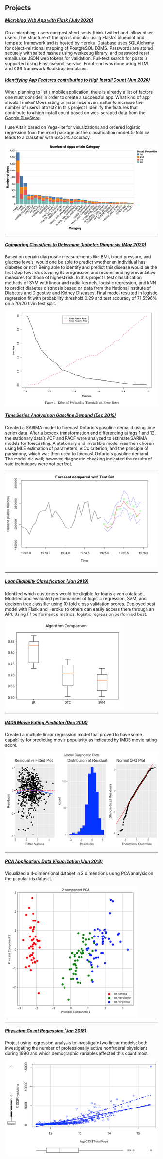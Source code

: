 ## Projects

##### [Microblog Web App with Flask (July 2020)](https://github.com/philipyoon/microblog)
On a microblog, users can post short posts (think twitter) and follow other users. The structure of the app is modular using Flask's blueprint and template framework and is hosted by Heroku. Database uses SQLAlchemy for object-relational mapping of PostgreSQL DBMS. Passwords are stored securely with salted hashes using werkzeug library, and password reset emails use JSON web tokens for validation. Full-text search for posts is supported using Elasticsearch service. Front-end was done using HTML and CSS framework Bootstrap templates. 


##### [Identifying App Features contributing to High Install Count (Jun 2020)](https://github.com/philipyoon/google-playstore-analysis)
When planning to list a mobile application, there is already a list of factors one must consider in order to create a successful app. What kind of app should I make? Does rating or install size even matter to increase the number of users I attract? In this project I identify the features that contribute to a high install count based on web-scraped data from the [Google PlayStore](https://www.kaggle.com/lava18/google-play-store-apps). 

I use Altair based on Vega-lite for visualzations and ordered logistic regression from the mord package as the classification model. 5-fold cv leads to a classifier with 63.35% accuracy.

<img src="images/category.png"/>

---

##### [Comparing Classifiers to Determine Diabetes Diagnosis (May 2020)](https://github.com/philipyoon/diabetes-classifier)
Based on certain diagnostic measurements like BMI, blood pressure, and glucose levels, would one be able to predict whether an individual has diabetes or not? Being able to identify and predict this disease would be the first step towards stopping its progression and recommending preventative measures for those of highest risk. In this project I test classification methods of SVM with linear and radial kernels, logistic regression, and kNN to predict diabetes diagnosis based on data from the National Institute of Diabetes and Digestive and Kidney Diseases. Final model resulted in logistic regression fit with probability threshold 0.29 and test accuracy of 71.5596% on a 70/20 train test split.

<img src="images/diabetes.png"/>

##### [Time Series Analysis on Gasoline Demand (Dec 2019)](https://github.com/philipyoon/gas-demand-analysis)
Created a SARIMA model to forecast Ontario's gasoline demand using time series data. After a boxcox transformation and differencing at lags 1 and 12, the stationary data’s ACF and PACF were analyzed to estimate SARIMA models for forecasting. A stationary and invertible model was then chosen using MLE estimation of parameters, AICc criterion, and the principle of parsimony, which was then used to forecast Ontario's gasoline demand. The model did well; however, diagnostic checking indicated the results of said techniques were not perfect.

<img src="images/gas.png"/>

---


##### [Loan Eligibility Classification (Jan 2019)](https://github.com/philipyoon/loan_eligibility_predictor)
Identifed which customers would be eligible for loans given a dataset. Modeled and evaluated performances of logistic regression, SVM, and decision tree classifier using 10 fold cross validation scores. Deployed best model with Flask and Heroku so others can easily access them through an API. Using F1 performance metrics, logistic regression performed best.

<img src="images/loan.png"/>

---


##### [IMDB Movie Rating Predictor (Dec 2018)](https://github.com/philipyoon/IMDB_movie_predictions)
Created a multiple linear regression model that proved to have some capability for predicting movie popularity as indicated by IMDB movie rating score.

<img src="images/imdb.png"/>

---


##### [PCA Application: Data Visualization (Jun 2018)](https://github.com/philipyoon/pca-data-visualization-application)
Visualized a 4-dimensional dataset in 2 dimensions using PCA analysis on the popular iris dataset.

<img src="images/iris.png"/>

---


##### [Physician Count Regression (Jan 2018)](https://github.com/philipyoon/physician_count_regression)
Project using regression analysis to investigate two linear models; both investigating the number of professionally active nonfederal physicians during 1990 and which demographic variables affected this count most. 

<img src="images/physician.png"/>

